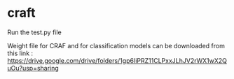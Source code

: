 # craft

Run the test.py file 

Weight file for CRAF and for classification models can be downloaded from this link : https://drive.google.com/drive/folders/1gp6IiPRZ11CLPxxJLhJV2rWX1wX2QuOu?usp=sharing
